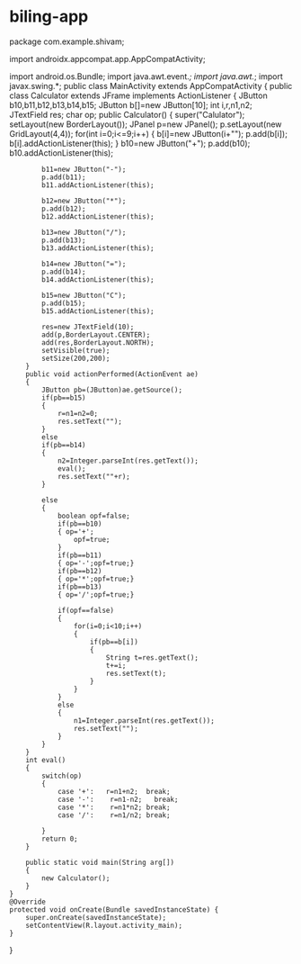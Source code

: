 # biling-app
package com.example.shivam;

import androidx.appcompat.app.AppCompatActivity;

import android.os.Bundle;
import java.awt.event.*;
import java.awt.*;
import javax.swing.*;
public class MainActivity extends AppCompatActivity {
    public class Calculator extends JFrame implements ActionListener
    {
        JButton b10,b11,b12,b13,b14,b15;
        JButton b[]=new JButton[10];
        int i,r,n1,n2;
        JTextField res;
        char op;
        public Calculator()
        {
            super("Calulator");
            setLayout(new BorderLayout());
            JPanel p=new JPanel();
            p.setLayout(new GridLayout(4,4));
            for(int i=0;i<=9;i++)
            {
                b[i]=new JButton(i+"");
                p.add(b[i]);
                b[i].addActionListener(this);
            }
            b10=new JButton("+");
            p.add(b10);
            b10.addActionListener(this);

            b11=new JButton("-");
            p.add(b11);
            b11.addActionListener(this);

            b12=new JButton("*");
            p.add(b12);
            b12.addActionListener(this);

            b13=new JButton("/");
            p.add(b13);
            b13.addActionListener(this);

            b14=new JButton("=");
            p.add(b14);
            b14.addActionListener(this);

            b15=new JButton("C");
            p.add(b15);
            b15.addActionListener(this);

            res=new JTextField(10);
            add(p,BorderLayout.CENTER);
            add(res,BorderLayout.NORTH);
            setVisible(true);
            setSize(200,200);
        }
        public void actionPerformed(ActionEvent ae)
        {
            JButton pb=(JButton)ae.getSource();
            if(pb==b15)
            {
                r=n1=n2=0;
                res.setText("");
            }
            else
            if(pb==b14)
            {
                n2=Integer.parseInt(res.getText());
                eval();
                res.setText(""+r);
            }

            else
            {
                boolean opf=false;
                if(pb==b10)
                { op='+';
                    opf=true;
                }
                if(pb==b11)
                { op='-';opf=true;}
                if(pb==b12)
                { op='*';opf=true;}
                if(pb==b13)
                { op='/';opf=true;}

                if(opf==false)
                {
                    for(i=0;i<10;i++)
                    {
                        if(pb==b[i])
                        {
                            String t=res.getText();
                            t+=i;
                            res.setText(t);
                        }
                    }
                }
                else
                {
                    n1=Integer.parseInt(res.getText());
                    res.setText("");
                }
            }
        }
        int eval()
        {
            switch(op)
            {
                case '+':   r=n1+n2;  break;
                case '-':    r=n1-n2;   break;
                case '*':    r=n1*n2; break;
                case '/':    r=n1/n2; break;

            }
            return 0;
        }

        public static void main(String arg[])
        {
            new Calculator();
        }
    }
    @Override
    protected void onCreate(Bundle savedInstanceState) {
        super.onCreate(savedInstanceState);
        setContentView(R.layout.activity_main);
    }
}
